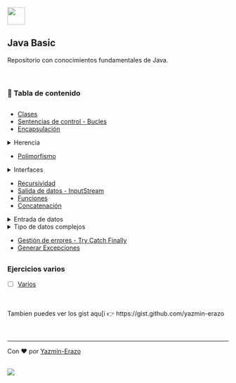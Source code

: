 
<img src="https://cdn.jsdelivr.net/gh/devicons/devicon/icons/java/java-plain.svg" width="40" height="40" />

## Java Basic

Repositorio con conocimientos fundamentales de Java.
<br>
<br>
<br>

### 📝 Tabla de contenido
##
- [Clases](https://github.com/yazmin-erazo/JavaBasic/blob/main/src/FuncionClaseInstancia/FuncionClaseInstancia.java)
- [Sentencias de control - Bucles](https://github.com/yazmin-erazo/JavaBasic/blob/main/src/SentenciasControl/Bucles.java)
- [Encapsulación](https://github.com/yazmin-erazo/JavaBasic/blob/main/src/Encapsulacion/PrivacidadEncapsulacion.java)


<details>
  <summary>Herencia</summary>
  
  - [Abstracción](https://github.com/yazmin-erazo/JavaBasic/blob/main/src/Herencia/Abstraccion.java)
  - [Ejemplo Herencia](https://github.com/yazmin-erazo/JavaBasic/blob/main/src/EjemploHerencia/Ejemplo.java)
  
</details>


  - [Polimorfismo](https://github.com/yazmin-erazo/JavaBasic/blob/main/src/Polimorfismo/Polimorfismo.java)
  
<details>
  <summary>Interfaces</summary>
  
  - [Interface](https://github.com/yazmin-erazo/JavaBasic/blob/main/src/Interfaz/InterfaceImplementacion.java)
  - [Ejemplo Interface](https://github.com/yazmin-erazo/JavaBasic/blob/main/src/EjemploInterfaz/Ejemplo.java)
  
</details>  
  

 - [Recursividad](https://github.com/yazmin-erazo/JavaBasic/blob/main/src/Recursividad/Recursividad.java)
 - [Salida de datos - InputStream](https://github.com/yazmin-erazo/JavaBasic/blob/main/src/SalidaDatos/SalidaPrintStream.java)
 - [Funciones](https://github.com/yazmin-erazo/JavaBasic/blob/main/src/Funciones/Funciones.java)
 - [Concatenación](https://github.com/yazmin-erazo/JavaBasic/blob/main/src/Concatenacion/ConcatenacionArray.java)


<details>
  <summary>Entrada de datos</summary>
  
  - [Scanner](https://github.com/yazmin-erazo/JavaBasic/blob/main/src/EntradaDatos/ScannerEntrada.java)
  - [InputStream](https://github.com/yazmin-erazo/JavaBasic/blob/main/src/EntradaDatos/InputStreamDato.java)
  - [BufferedInputStream](https://github.com/yazmin-erazo/JavaBasic/blob/main/src/EntradaDatos/BufferedInputStreamDato.java)
  
</details>


<details>
  <summary>Tipo de datos complejos</summary>
  
  - [ArrayList](https://github.com/yazmin-erazo/JavaBasic/blob/main/src/TipoDatosComplejos/ArrayListDato.java)
  - [BigDecimal](https://github.com/yazmin-erazo/JavaBasic/blob/main/src/TipoDatosComplejos/BigDecimalDato.java)
  - [LinkedList](https://github.com/yazmin-erazo/JavaBasic/blob/main/src/TipoDatosComplejos/LinkedListDato.java)
  - [Mapas](https://github.com/yazmin-erazo/JavaBasic/blob/main/src/TipoDatosComplejos/Mapas.java)
  - [StringArray](https://github.com/yazmin-erazo/JavaBasic/blob/main/src/TipoDatosComplejos/StringArray.java)
  - [Vectores](https://github.com/yazmin-erazo/JavaBasic/blob/main/src/TipoDatosComplejos/Vectores.java)
  
</details>


 - [Gestión de errores - Try Catch Finally](https://github.com/yazmin-erazo/JavaBasic/blob/main/src/GestionErrores/TryCatchFinally.java)
 - [Generar Excepciones](https://github.com/yazmin-erazo/JavaBasic/blob/main/src/GenerarException/GenerarExcepciones.java)

##

### Ejercicios varios
- [ ] [Varios](https://github.com/yazmin-erazo/JavaBasic/blob/main/src/Ejercicios/Varios.java)







<br>
<br>
Tambien puedes ver los gist aqu[i 👉 https://gist.github.com/yazmin-erazo

<br/>
<br/>
<br/>

---
Con ❤️ por [Yazmin-Erazo](https://github.com/yazmin-erazo)

<br/>
<a href="https://www.linkedin.com/in/yazmin-erazo/" rel="nofollow">
    <img src="https://camo.githubusercontent.com/a493f6833f99fb3c85788d6d9305e6b7a42b838e5ee5d138fd9a8214a7e77472/68747470733a2f2f696d672e736869656c64732e696f2f62616467652f6c696e6b6564696e2d2532333030373742352e7376673f267374796c653d666f722d7468652d6261646765266c6f676f3d6c696e6b6564696e266c6f676f436f6c6f723d7768697465" data-canonical-src="https://img.shields.io/badge/linkedin-%230077B5.svg?&amp;style=for-the-badge&amp;logo=linkedin&amp;logoColor=white" style="max-width: 100%;">
 </a>
